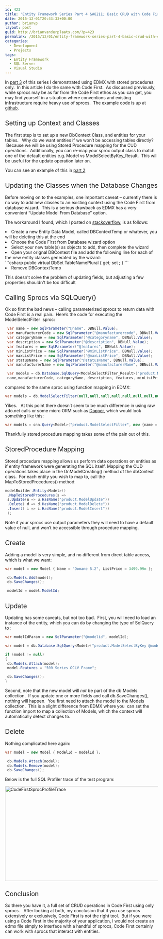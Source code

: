 ```yaml
---
id: 423
title: 'Entity Framework Series Part 4 &#8211; Basic CRUD with Code First + Sprocs'
date: 2015-12-01T20:43:33+00:00
author: brianvp
layout: post
guid: http://brianvanderplaats.com/?p=423
permalink: /2015/12/01/entity-framework-series-part-4-basic-crud-with-code-first-sprocs/
categories:
  - Development
  - Projects
tags:
  - Entity Framework
  - SQL Server
  - Visual Studio
---
```

<span style="font-weight: 400;">In </span>[<span style="font-weight: 400;">part 3</span>](http://brianvanderplaats.com/2015/11/11/entity-framework-series-part-3-basic-crud-with-edmx-sprocs/) <span style="font-weight: 400;">of this series I demonstrated using EDMX with stored procedures only.  In this article I do the same with Code First.  As discussed previously, while sprocs may be as far from the Code First ethos as you can get, you may find yourself in a situation where conventions and existing infrastructure require heavy use of sprocs.  The example code is up at <a href="https://github.com/brianvp/entityframework-examples/tree/master/EDMXBasicCRUDSprocs">github</a>.  </span>

## <span style="font-weight: 400;">Setting up Context and Classes</span>

<span style="font-weight: 400;">The first step is to set up a new DbContext Class, and entities for your tables.   Why do we want entities if we won’t be accessing tables directly?  Because we will be using Stored Procedure mapping for the CUD operations.  Additionally, you can re-map your sproc output class to match one of the default entities e.g. Model vs ModelSelectByKey_Result.  This will be useful for the update operation later on.  </span>

<span style="font-weight: 400;">You can see an example of this in </span>[<span style="font-weight: 400;">part 2</span>](http://brianvanderplaats.com/2015/10/27/entity-framework-series-part-2-basic-crud-with-code-first/)

## <span style="font-weight: 400;">Updating the Classes when the Database Changes</span>

<span style="font-weight: 400;">Before moving on to the examples, one important caveat &#8211; currently there is no way to add new classes to an existing context using the Code First from database wizard.  This is a serious drawback as EDMX has a very convenient “Update Model From Database” option.   </span>

<span style="font-weight: 400;">The workaround I found, which I posted on </span>[<span style="font-weight: 400;">stackoverflow</span>](http://stackoverflow.com/questions/22637350/how-to-synch-model-after-using-code-first-from-database-using-entity-framework-6)<span style="font-weight: 400;">, is as follows:</span>

<li style="font-weight: 400;">
  <span style="font-weight: 400;">Create a new Entity Data Model, called DBContextTemp or whatever, you will be deleting this at the end</span>
</li>
<li style="font-weight: 400;">
  <span style="font-weight: 400;">Choose the Code First from Database wizard option</span>
</li>
<li style="font-weight: 400;">
  <span style="font-weight: 400;">Select your new table(s) as objects to add, then complete the wizard</span>
</li>
<li style="font-weight: 400;">
  <span style="font-weight: 400;">Open your orignal DBContext file and add the following line for each of the new entity classes generated by the wizard:</span>
</li>
```csharp
 public virtual DbSet<TableName> TableNamePlural { get; set ; }
```
<li style="font-weight: 400;">
  <span style="font-weight: 400;">Remove DBContextTemp</span>
</li>

<span style="font-weight: 400;">This doesn't solve the problem of updating fields, but adjusting a few properties shouldn't be too difficult</span>

## <span style="font-weight: 400;">Calling Sprocs via SQLQuery()</span>

<span style="font-weight: 400;">Ok so first the bad news &#8211; calling parameterized sprocs to return data with Code First is a real pain.  Here’s the code for executing the ModelSelectFilter  sproc:</span>

```csharp
 var name = new SqlParameter("@name", DBNull.Value);
 var manufacturerCode = new SqlParameter("@manufacturercode", DBNull.Value);
 var categoryName = new SqlParameter("@categoryname", DBNull.Value);
 var description = new SqlParameter("@description", DBNull.Value);
 var features = new SqlParameter("@features", DBNull.Value);
 var minListPrice = new SqlParameter("@minListPrice", DBNull.Value);
 var maxListPrice = new SqlParameter("@maxListPrice", DBNull.Value);
 var statusName = new SqlParameter("@statusName", DBNull.Value);
 var manufacturerName = new SqlParameter("@manufacturerName", DBNull.Value);

 var models = db.Database.SqlQuery<ModelSelectFilter_Result>("product.ModelSelectFilter @name, @manufacturercode, @categoryname,@description,@features,@minListPrice,@maxListPrice,@statusName, @manufacturerName", 
 name,manufacturerCode, categoryName, description, features, minListPrice,maxListPrice,statusName,manufacturerName).ToList();
```

<span style="font-weight: 400;">compared to the same sproc using function mapping in EDMX:</span>

```csharp
var models = db.ModelSelectFilter(null,null,null,null,null,null,null,null,null);
```

<span style="font-weight: 400;">Yikes.   At this point there doesn’t seem to be much difference in using raw ado.net calls or some micro ORM such as </span>[<span style="font-weight: 400;">Dapper</span>](https://github.com/StackExchange/dapper-dot-net)<span style="font-weight: 400;">, which would look something like this:</span>

```csharp
var models = cnn.Query<Model>("product.ModelSelectFilter", new {name = null, manufacturerCode = null, categoryName = null, description = null, features = null, minListPrice = null, maxListPrice = null, statusName=null,manufacturerName=null }, commandType:CommandType.StoredProcedure ).ToList();
```

<span style="font-weight: 400;">Thankfully stored procedure mapping takes some of the pain out of this.</span>

## <span style="font-weight: 400;">StoredProcedure Mapping</span>

Stored procedure mapping allows us perform data operations on entities as if entity framework were generating the SQL itself. Mapping the CUD operations takes place in the OnModelCreating() method of the dbContext class.  For each entity you wish to map to, call the MapToStoredProcedures() method:

```csharp
modelBuilder.Entity<Model>()
 .MapToStoredProcedures(s =>
 s.Update(u => u.HasName("product.ModelUpdate"))
 .Delete( d => d.HasName("product.ModelDelete"))
 .Insert( i => i.HasName("product.ModelInsert"))
 );
```

<span style="font-weight: 400;">Note if your sprocs use output parameters they will need to have a default value of null, and won&#8217;t be accessible through procedure mapping.  </span>

## <span style="font-weight: 400;">Create</span>

<span style="font-weight: 400;">Adding a model is very simple, and no different from direct table access, which is what we want:</span>

```csharp
var model = new Model { Name = "Domane 5.2", ListPrice = 3499.99m };

 db.Models.Add(model);
 db.SaveChanges();

 modelId = model.ModelId;
```

## <span style="font-weight: 400;">Update</span>

<span style="font-weight: 400;">Updating has some caveats, but not too bad.  First, you will need to load an instance of the entity, which you can do by changing the type of SqlQuery to <Model>:</span>

```csharp
var modelIdParam = new SqlParameter("@modelid", modelId);

var model = db.Database.SqlQuery<Model>("product.ModelSelectByKey @modelid", modelIdParam).SingleOrDefault();

if (model != null)
{
 db.Models.Attach(model);
 model.Features = "500 Series OCLV Frame";

 db.SaveChanges();
}
```

<span style="font-weight: 400;">Second, note that the new model will *not* be part of the db.Models collection.  If you update one or more fields and call db.SaveChanges(), nothing will happen.  You first need to attach the model to the Models collection.  This is a slight difference from EDMX where you  can set the function import to map a collection of Models, which the context will automatically detect changes to. </span>

## <span style="font-weight: 400;">Delete</span>

<span style="font-weight: 400;">Nothing complicated here again:</span>

```csharp
var model = new Model { ModelId = modelId };

 db.Models.Attach(model);
 db.Models.Remove(model);
 db.SaveChanges();
```

<span style="font-weight: 400;">Below is the full SQL Profiler trace of the test program:</span>

[<img class="alignnone size-full wp-image-428" src="http://brianvanderplaats.com/wp-content/uploads/2015/12/CodeFirstSprocProfileTrace.png" alt="CodeFirstSprocProfileTrace" width="889" height="312" />](http://brianvanderplaats.com/wp-content/uploads/2015/12/CodeFirstSprocProfileTrace.png)

## <span style="font-weight: 400;">Conclusion</span>

<span style="font-weight: 400;">So there you have it, a full set of CRUD operations in Code First using only sprocs.   After looking at both, my conclusion that if you use sprocs extensively or exclusively, Code First is not the right tool.  But if you were using a Code First in the majority of your application, I would not create an edmx file simply to interface with a handful of sprocs, Code First certainly can work with sprocs that interact with entities. </span>